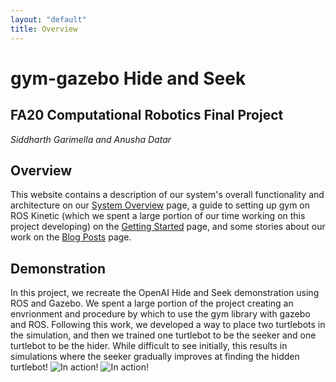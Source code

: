 ```yaml
---
layout: "default"
title: Overview
---
```

# gym-gazebo Hide and Seek
## FA20 Computational Robotics Final Project
*Siddharth Garimella and Anusha Datar*

## Overview
This website contains a description of our system's overall functionality and architecture on our [System Overview](https://anushadatar.github.io/gym-gazebo-hide-and-seek/System-Overview.html) page, a guide to setting up gym on ROS Kinetic (which we spent a large portion of our time working on this project developing) on the [Getting Started](https://anushadatar.github.io/gym-gazebo-hide-and-seek/Getting-Started.html) page, and some stories about our work on the [Blog Posts](https://anushadatar.github.io/gym-gazebo-hide-and-seek/Blog-Posts.html) page.

## Demonstration
In this project, we recreate the OpenAI Hide and Seek demonstration using ROS and Gazebo. We spent a large portion of the project creating an envrionment and procedure by which to use the gym library with gazebo and ROS. Following this work, we developed a way to place two turtlebots in the simulation, and then we trained one turtlebot to be the seeker and one turtlebot to be the hider. While difficult to see initially, this results in simulations where the seeker gradually improves at finding the hidden turtlebot!
![In action!](images/crg.gif)
![In action!](crg.gif)
